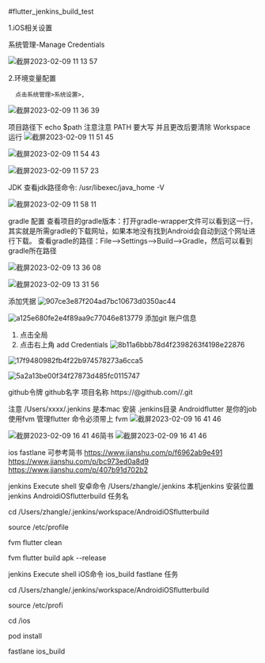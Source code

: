 #flutter_jenkins_build_test

1.iOS相关设置

系统管理-Manage Credentials

![截屏2023-02-09 11 13 57](https://user-images.githubusercontent.com/16223789/217708686-b58fd136-925a-4b43-a6a1-181a11584037.png)

2.环境变量配置

      点击系统管理>系统设置>,

![截屏2023-02-09 11 36 39](https://user-images.githubusercontent.com/16223789/217711701-0156a1b7-a86d-4895-883f-63b6975c828e.png)

项目路径下 echo $path
注意注意 PATH 要大写 并且更改后要清除 Workspace 运行
![截屏2023-02-09 11 51 45](https://user-images.githubusercontent.com/16223789/217713677-78677344-bc6d-4c7b-86c2-73d64fa3c874.png)


![截屏2023-02-09 11 54 43](https://user-images.githubusercontent.com/16223789/217713980-caf14fa8-25b5-4a99-a8dd-b79507330f13.png)

![截屏2023-02-09 11 57 23](https://user-images.githubusercontent.com/16223789/217714285-df320dc2-3dad-40a1-aa03-e94e42190108.png)

JDK 查看jdk路径命令:  /usr/libexec/java_home -V

![截屏2023-02-09 11 58 11](https://user-images.githubusercontent.com/16223789/217714392-d4bd8c12-efa9-476c-a75c-9742e388381a.png)

gradle 配置
查看项目的gradle版本：打开gradle-wrapper文件可以看到这一行，其实就是所需gradle的下载网址，如果本地没有找到Android会自动到这个网址进行下载。
查看gradle的路径：File——>Settings——>Build——>Gradle，然后可以看到gradle所在路径

![截屏2023-02-09 13 36 08](https://user-images.githubusercontent.com/16223789/217727162-62317ae6-1657-4711-8038-b82825a2dd06.png)


![截屏2023-02-09 13 31 56](https://user-images.githubusercontent.com/16223789/217726646-54ca5ef6-cd05-4535-a5ad-5b196dba5001.png)

添加凭据
![907ce3e87f204ad7bc10673d0350ac44](https://user-images.githubusercontent.com/16223789/217728036-32af8d3c-db05-4f4a-a7ac-652ffe37fb55.png)

![a125e680fe2e4f89aa9c77046e813779](https://user-images.githubusercontent.com/16223789/217728059-61ad4a39-b403-44f5-9848-c726be2dcd16.png)
添加git 账户信息
1. 点击全局
2. 点击右上角 add Credentials
![8b11a6bbb78d4f2398263f4198e22876](https://user-images.githubusercontent.com/16223789/217728159-8ac79a9a-1174-4897-ba17-895a3687709a.png)

![17f9480982fb4f22b974578273a6cca5](https://user-images.githubusercontent.com/16223789/217728671-36eaafaa-78d8-4902-b182-5df1e107854c.png)

![5a2a13be00f34f27873d485fc0115747](https://user-images.githubusercontent.com/16223789/217728699-78710eec-ce52-4394-a88b-f59ec6126102.png)

<access token> github令牌  <userName> github名字  <repository>项目名称
https://<access token>@github.com/<userName>/<repository>.git

注意 /Users/xxxx/.jenkins 是本mac 安装 .jenkins目录  Androidflutter 是你的job  
使用fvm 管理flutter 命令必须带上 fvm 
![截屏2023-02-09 16 41 46](https://user-images.githubusercontent.com/16223789/217760740-882e392e-3f69-4c6a-b030-d0b1fdf430d1.png)


![截屏2023-02-09 16 41 46](https://user-images.githubusercontent.com/16223789/217760740-882e392e-3f69-4c6a-b030-d0b1fdf430d1.png)简书
![截屏2023-02-09 16 41 46](https://user-images.githubusercontent.com/16223789/217760740-882e392e-3f69-4c6a-b030-d0b1fdf430d1.png)
 
ios fastlane 
可参考简书 https://www.jianshu.com/p/f6962ab9e491
https://www.jianshu.com/p/bc973ed0a8d9
https://www.jianshu.com/p/407b91d702b2

 jenkins Execute shell 安卓命令
/Users/zhangle/.jenkins 本机jenkins 安装位置
jenkins AndroidiOSflutterbuild 任务名
      
cd /Users/zhangle/.jenkins/workspace/AndroidiOSflutterbuild 
      
source /etc/profile
      
fvm flutter clean 
      
fvm flutter build apk --release
      

jenkins Execute shell iOS命令
ios_build fastlane 任务
      
      
cd /Users/zhangle/.jenkins/workspace/AndroidiOSflutterbuild
      
source /etc/profi
      
cd /ios
      
pod install
      
fastlane ios_build 
      


